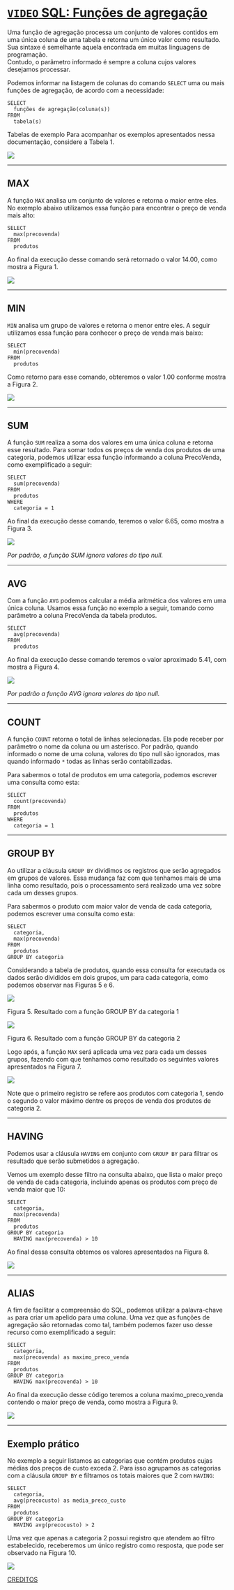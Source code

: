 
# [`VIDEO` SQL: Funções de agregação](VIDEO/SQL_Funcoes.de.agregacao.mp4)

Uma função de agregação processa um conjunto de valores contidos em uma única coluna de uma tabela e retorna um único valor como resultado.  
Sua sintaxe é semelhante aquela encontrada em muitas linguagens de programação.  
Contudo, o parâmetro informado é sempre a coluna cujos valores desejamos processar.  

Podemos informar na listagem de colunas do comando `SELECT` uma ou mais funções de agregação, de acordo com a necessidade:  

    SELECT
      funções de agregação(coluna(s))
    FROM
      tabela(s)

Tabelas de exemplo
Para acompanhar os exemplos apresentados nessa documentação, considere a Tabela 1.  

<img src = "img/tabela.png">

***

## MAX  

A função `MAX` analisa um conjunto de valores e retorna o maior entre eles. No exemplo abaixo utilizamos essa função para encontrar o preço de venda mais alto:


    SELECT
      max(precovenda)
    FROM
      produtos

Ao final da execução desse comando será retornado o valor 14.00, como mostra a Figura 1.  

<img src = "img/fun_max.png">

***

## MIN  

`MIN` analisa um grupo de valores e retorna o menor entre eles. A seguir utilizamos essa função para conhecer o preço de venda mais baixo:


    SELECT
      min(precovenda)
    FROM
      produtos


Como retorno para esse comando, obteremos o valor 1.00 conforme mostra a Figura 2.

<img src = "img/fun_min.png">

***

## SUM  

A função `SUM` realiza a soma dos valores em uma única coluna e retorna esse resultado. Para somar todos os preços de venda dos produtos de uma categoria, podemos utilizar essa função informando a coluna PrecoVenda, como exemplificado a seguir:

    SELECT
      sum(precovenda)
    FROM
      produtos
    WHERE
      categoria = 1


Ao final da execução desse comando, teremos o valor 6.65, como mostra a Figura 3.  

<img src = "img/fun_sum.png">  

*Por padrão, a função SUM ignora valores do tipo null.*

***

## AVG  

Com a função `AVG` podemos calcular a média aritmética dos valores em uma única coluna. Usamos essa função no exemplo a seguir, tomando como parâmetro a coluna PrecoVenda da tabela produtos.


    SELECT
      avg(precovenda)
    FROM
      produtos


Ao final da execução desse comando teremos o valor aproximado 5.41, com mostra a Figura 4.  

<img src = "img/fun_avg.png">  

*Por padrão a função AVG ignora valores do tipo null.* 

***

## COUNT  

A função `COUNT` retorna o total de linhas selecionadas. Ela pode receber por parâmetro o nome da coluna ou um asterisco. Por padrão, quando informado o nome de uma coluna, valores do tipo null são ignorados, mas quando informado `*` todas as linhas serão contabilizadas.

Para sabermos o total de produtos em uma categoria, podemos escrever uma consulta como esta:

    SELECT
      count(precovenda)
    FROM
      produtos
    WHERE
      categoria = 1
    

***

## GROUP BY  

Ao utilizar a cláusula `GROUP BY` dividimos os registros que serão agregados em grupos de valores. Essa mudança faz com que tenhamos mais de uma linha como resultado, pois o processamento será realizado uma vez sobre cada um desses grupos.

Para sabermos o produto com maior valor de venda de cada categoria, podemos escrever uma consulta como esta:

    SELECT
      categoria,
      max(precovenda)
    FROM
      produtos
    GROUP BY categoria


Considerando a tabela de produtos, quando essa consulta for executada os dados serão divididos em dois grupos, um para cada categoria, como podemos observar nas Figuras 5 e 6. 


<img src = "img/fun_group1.png">  

Figura 5. Resultado com a função GROUP BY da categoria 1

<img src = "img/fun_group2.png">  

Figura 6. Resultado com a função GROUP BY da categoria 2



Logo após, a função `MAX` será aplicada uma vez para cada um desses grupos, fazendo com que tenhamos como resultado os seguintes valores apresentados na Figura 7.

<img src = "img/fun_group3.png">  

Note que o primeiro registro se refere aos produtos com categoria 1, sendo o segundo o valor máximo dentre os preços de venda dos produtos de categoria 2.

***

## HAVING  

Podemos usar a cláusula `HAVING` em conjunto com `GROUP BY` para filtrar os resultado que serão submetidos a agregação.  

Vemos um exemplo desse filtro na consulta abaixo, que lista o maior preço de venda de cada categoria, incluindo apenas os produtos com preço de venda maior que 10:

    SELECT
      categoria,
      max(precovenda)
    FROM
      produtos
    GROUP BY categoria
      HAVING max(precovenda) > 10


Ao final dessa consulta obtemos os valores apresentados na Figura 8. 

<img src = "img/fun_having.png">  

***

## ALIAS  

A fim de facilitar a compreensão do SQL, podemos utilizar a palavra-chave `as` para criar um apelido para uma coluna. Uma vez que as funções de agregação são retornadas como tal, também podemos fazer uso desse recurso como exemplificado a seguir:

    SELECT
      categoria,
      max(precovenda) as maximo_preco_venda
    FROM
      produtos
    GROUP BY categoria
      HAVING max(precovenda) > 10


Ao final da execução desse código teremos a coluna maximo_preco_venda contendo o maior preço de venda, como mostra a Figura 9.

<img src = "img/fun_alias.png">  

***

## Exemplo prático  

No exemplo a seguir listamos as categorias que contém produtos cujas médias dos preços de custo exceda 2. Para isso agrupamos as categorias com a cláusula `GROUP BY` e filtramos os totais maiores que 2 com `HAVING`:

    SELECT
      categoria,
      avg(precocusto) as media_preco_custo
    FROM
      produtos
    GROUP BY categoria
      HAVING avg(precocusto) > 2


Uma vez que apenas a categoria 2 possui registro que atendem ao filtro estabelecido, receberemos um único registro como resposta, que pode ser observado na Figura 10.

<img src = "img/exemplo.png">   

[CREDITOS](https://www.devmedia.com.br/sql-funcoes-de-agregacao/38463)